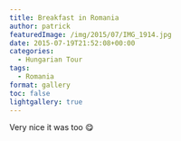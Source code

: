 ```yaml
---
title: Breakfast in Romania
author: patrick
featuredImage: /img/2015/07/IMG_1914.jpg
date: 2015-07-19T21:52:08+00:00
categories:
  - Hungarian Tour
tags:
  - Romania
format: gallery
toc: false
lightgallery: true
---
```

Very nice it was too 😋
